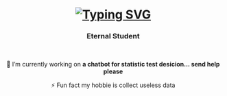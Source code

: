 <h1 align="center">
<a href="https://git.io/typing-svg"><img src="https://readme-typing-svg.herokuapp.com?font=Fira+Code&weight=700&pause=1000&color=2DAE5C&center=true&vCenter=true&random=false&width=435&lines=Hi%2C+I+am+Ale+👋!" alt="Typing SVG" /></a>
</h1>

<h3 align="center">Eternal Student</h3>

<br/>

<div align="center">
 
 🔭 I’m currently working on **a chatbot for statistic test desicion... send help please** 
 
⚡ Fun fact my hobbie is collect useless data

 </div>

